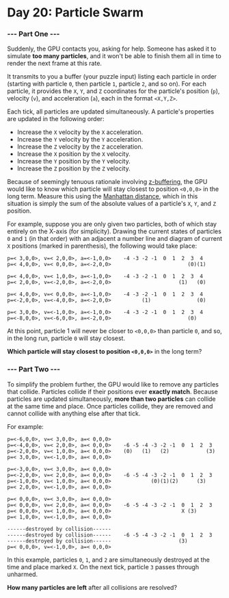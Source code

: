 # Day 20: Particle Swarm

### --- Part One ---

Suddenly, the GPU contacts you, asking for help. Someone has asked it to simulate **too many particles**, and it won't be able to finish them all in time to render the next frame at this rate.

It transmits to you a buffer (your puzzle input) listing each particle in order (starting with particle ```0```, then particle ```1```, particle ```2```, and so on). For each particle, it provides the ```X```, ```Y```, and ```Z``` coordinates for the particle's position (```p```), velocity (```v```), and acceleration (```a```), each in the format ```<X,Y,Z>```.

Each tick, all particles are updated simultaneously. A particle's properties are updated in the following order:

* Increase the ```X``` velocity by the ```X``` acceleration.
* Increase the ```Y``` velocity by the ```Y``` acceleration.
* Increase the ```Z``` velocity by the ```Z``` acceleration.
* Increase the ```X``` position by the ```X``` velocity.
* Increase the ```Y``` position by the ```Y``` velocity.
* Increase the ```Z``` position by the ```Z``` velocity.

Because of seemingly tenuous rationale involving [z-buffering](https://en.wikipedia.org/wiki/Z-buffering), the GPU would like to know which particle will stay closest to position ```<0,0,0>``` in the long term. Measure this using the [Manhattan distance](https://en.wikipedia.org/wiki/Taxicab_geometry), which in this situation is simply the sum of the absolute values of a particle's ```X```, ```Y```, and ```Z``` position.

For example, suppose you are only given two particles, both of which stay entirely on the X-axis (for simplicity). Drawing the current states of particles ```0``` and ```1``` (in that order) with an adjacent a number line and diagram of current ```X``` positions (marked in parenthesis), the following would take place:

```
p=< 3,0,0>, v=< 2,0,0>, a=<-1,0,0>    -4 -3 -2 -1  0  1  2  3  4
p=< 4,0,0>, v=< 0,0,0>, a=<-2,0,0>                         (0)(1)

p=< 4,0,0>, v=< 1,0,0>, a=<-1,0,0>    -4 -3 -2 -1  0  1  2  3  4
p=< 2,0,0>, v=<-2,0,0>, a=<-2,0,0>                      (1)   (0)

p=< 4,0,0>, v=< 0,0,0>, a=<-1,0,0>    -4 -3 -2 -1  0  1  2  3  4
p=<-2,0,0>, v=<-4,0,0>, a=<-2,0,0>          (1)               (0)

p=< 3,0,0>, v=<-1,0,0>, a=<-1,0,0>    -4 -3 -2 -1  0  1  2  3  4
p=<-8,0,0>, v=<-6,0,0>, a=<-2,0,0>                         (0)   
```

At this point, particle 1 will never be closer to ```<0,0,0>``` than particle ```0```, and so, in the long run, particle ```0``` will stay closest.

**Which particle will stay closest to position ```<0,0,0>```** in the long term?

### --- Part Two ---

To simplify the problem further, the GPU would like to remove any particles that collide. Particles collide if their positions ever **exactly match**. Because particles are updated simultaneously, **more than two particles** can collide at the same time and place. Once particles collide, they are removed and cannot collide with anything else after that tick.

For example:

```
p=<-6,0,0>, v=< 3,0,0>, a=< 0,0,0>    
p=<-4,0,0>, v=< 2,0,0>, a=< 0,0,0>    -6 -5 -4 -3 -2 -1  0  1  2  3
p=<-2,0,0>, v=< 1,0,0>, a=< 0,0,0>    (0)   (1)   (2)            (3)
p=< 3,0,0>, v=<-1,0,0>, a=< 0,0,0>

p=<-3,0,0>, v=< 3,0,0>, a=< 0,0,0>    
p=<-2,0,0>, v=< 2,0,0>, a=< 0,0,0>    -6 -5 -4 -3 -2 -1  0  1  2  3
p=<-1,0,0>, v=< 1,0,0>, a=< 0,0,0>             (0)(1)(2)      (3)   
p=< 2,0,0>, v=<-1,0,0>, a=< 0,0,0>

p=< 0,0,0>, v=< 3,0,0>, a=< 0,0,0>    
p=< 0,0,0>, v=< 2,0,0>, a=< 0,0,0>    -6 -5 -4 -3 -2 -1  0  1  2  3
p=< 0,0,0>, v=< 1,0,0>, a=< 0,0,0>                       X (3)      
p=< 1,0,0>, v=<-1,0,0>, a=< 0,0,0>

------destroyed by collision------    
------destroyed by collision------    -6 -5 -4 -3 -2 -1  0  1  2  3
------destroyed by collision------                      (3)         
p=< 0,0,0>, v=<-1,0,0>, a=< 0,0,0>
```

In this example, particles ```0```, ```1```, and ```2``` are simultaneously destroyed at the time and place marked ```X```. On the next tick, particle ```3``` passes through unharmed.

**How many particles are left** after all collisions are resolved?
